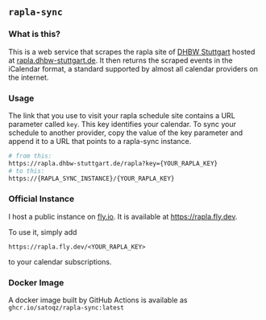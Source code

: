 ## `rapla-sync`

### What is this?

This is a web service that scrapes the rapla site of [DHBW Stuttgart](https://dhbw-stuttgart.de) hosted at [rapla.dhbw-stuttgart.de](https://rapla.dhbw-stuttgart.de).
It then returns the scraped events in the iCalendar format, a standard supported by almost all calendar providers on the internet.

### Usage

The link that you use to visit your rapla schedule site contains a URL parameter called `key`. This key identifies your calendar. To sync your schedule to another provider, copy the value of the key parameter and append it to a URL that points to a rapla-sync instance.

```sh
# from this:
https://rapla.dhbw-stuttgart.de/rapla?key={YOUR_RAPLA_KEY}
# to this:
https://{RAPLA_SYNC_INSTANCE}/{YOUR_RAPLA_KEY}
```

### Official Instance

I host a public instance on [fly.io](https://fly.io). It is available at https://rapla.fly.dev.

To use it, simply add 

```
https://rapla.fly.dev/<YOUR_RAPLA_KEY>
```

to your calendar subscriptions.

### Docker Image

A docker image built by GitHub Actions is available as `ghcr.io/satoqz/rapla-sync:latest`
